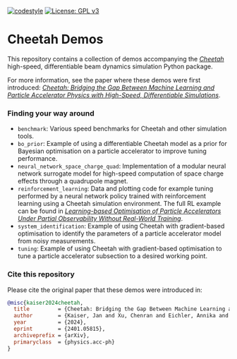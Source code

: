 [![codestyle](https://img.shields.io/badge/code%20style-black-000000.svg)](https://github.com/psf/black)
[![License: GPL v3](https://img.shields.io/badge/License-GPLv3-blue.svg)](https://www.gnu.org/licenses/gpl-3.0)

# Cheetah Demos

This repository contains a collection of demos accompanying the [_Cheetah_](https://github.com/desy-ml/cheetah) high-speed, differentiable beam dynamics simulation Python package.

For more information, see the paper where these demos were first introduced: [_Cheetah: Bridging the Gap Between Machine Learning and Particle Accelerator Physics with High-Speed, Differentiable Simulations_](https://arxiv.org/abs/2401.05815).

### Finding your way around

- `benchmark`: Various speed benchmarks for Cheetah and other simulation tools.
- `bo_prior`: Example of using a differentiable Cheetah model as a prior for Bayesian optimisation on a particle accelerator to improve tuning performance.
- `neural_network_space_charge_quad`: Implementation of a modular neural network surrogate model for high-speed computation of space charge effects through a quadrupole magnet.
- `reinforcement_learning`: Data and plotting code for example tuning performed by a neural network policy trained with reinforcement learning using a Cheetah simulation environment. The full RL example can be found in [_Learning-based Optimisation of Particle Accelerators Under Partial Observability Without Real-World Training_](https://proceedings.mlr.press/v162/kaiser22a.html).
- `system_identification`: Example of using Cheetah with gradient-based optimisation to identify the parameters of a particle accelerator model from noisy measurements.
- `tuning`: Example of using Cheetah with gradient-based optimisation to tune a particle accelerator subsection to a desired working point.

### Cite this repository

Please cite the original paper that these demos were introduced in:

```bibtex
@misc{kaiser2024cheetah,
  title         = {Cheetah: Bridging the Gap Between Machine Learning and Particle Accelerator Physics with High-Speed, Differentiable Simulations},
  author        = {Kaiser, Jan and Xu, Chenran and Eichler, Annika and {Santamaria Garcia}, Andrea},
  year          = {2024},
  eprint        = {2401.05815},
  archiveprefix = {arXiv},
  primaryclass  = {physics.acc-ph}
}
```
